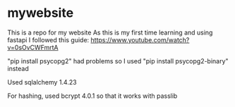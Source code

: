 # mywebsite
This is a repo for my website
As this is my first time learning and using fastapi I followed this guide: 
https://www.youtube.com/watch?v=0sOvCWFmrtA

"pip install psycopg2" had problems so I used "pip install psycopg2-binary" instead

Used sqlalchemy 1.4.23

For hashing, used bcrypt 4.0.1 so that it works with passlib